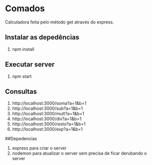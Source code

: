 # Comados

Calculadora feita pelo método get através do express.

## Instalar as depedências

1. npm install

## Executar server

1. npm start

## Consultas

1. http://localhost:3000/soma?a=1&b=1
2. http://localhost:3000/sub?a=1&b=1
3. http://localhost:3000/mult?a=1&b=1
4. http://localhost:3000/div?a=1&b=1
5. http://localhost:3000/resto?a=1&b=1
6. http://localhost:3000/exp?a=1&b=1


##Depedencias

1. express para criar o server
2. nodemon para atualizar o server sem precisa de ficar derubando o server
